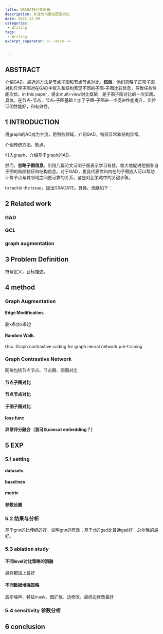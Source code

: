```yaml
---
title: GRADATE行文逻辑
description: 关注为何要加图图对比
date: 2022-12-09
categories:
 - Writing
tags:
 - Writing
excerpt_separator: <!--more--> 
 

---
```


## ABSTRACT

介绍GAD。最近的方法是节点子图和节点节点对比。**然而**，他们忽略了正常子图对和异常子图对在GAD中嵌入和结构表现不同的子图-子图比较信息，导致任务性能次优。in this paper，提出multi-view对比框架，是子图子图对比的一次实践。具体，在节点-节点，节点-子图基础上加了子图-子图进一步促进性能提升。实验证明性能好，和有效性。

## 1 INTRODUCTION

用graph的AD成为主流，用到各领域。介绍GAD。特征异常和结构异常。

介绍传统方法。缺点。

引入graph，介绍基于graph的AD。

然而，**忽略子图信息**。引用几篇论文证明子图表示学习有益。极大地促进挖掘各自子图的局部特征和结构信息。对于GAD，更具代表性和内在的子图嵌入可以帮助计算节点与其邻域之间更可靠的关系，这是对比策略中的关键步骤。

to tackle the issue，提出GRADATE。具体。贡献如下：

## 2 Related work

### GAD

### GCL

### graph augmentation

## 3 Problem Definition

符号定义，目标描述。

## 4 method

### Graph Augmentation

#### Edge Modification.

删x条加x条边

#### Random Walk.

Gcc: Graph contrastive coding for graph neural network pre-training

### Graph Contrastive Network

网络包括节点节点、节点图、图图对比

#### 节点子图对比

#### 节点节点对比

#### 子图子图对比

#### loss func

#### 异常评分融合（我可以concat embedding？）

## 5 EXP

### 5.1 setting

#### datasets

#### baselines

#### metric

#### 参数设置

### 5.2 结果与分析

基于gnn的比传统的好，说明gnn的有效；基于cl的gad比普通gad好；总体我的最好。

### 5.3 ablation study

#### 不同level对比策略的消融

最终都加上最好

#### 不同数据增强策略

高斯噪声、特征mask、图扩散、边修改。最终边修改最好

### 5.4 sensitivity 参数分析

## 6 conclusion